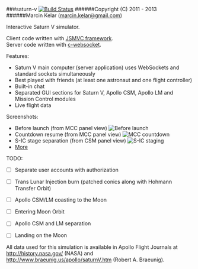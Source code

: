 ###saturn-v [![Build Status](https://travis-ci.org/OrionExplorer/saturn-v.png?branch=master)](https://travis-ci.org/OrionExplorer/saturn-v)
######Copyright (C) 2011 - 2013
######Marcin Kelar (marcin.kelar@gmail.com)

Interactive Saturn V simulator.

Client code written with [JSMVC framework](https://github.com/OrionExplorer/js-mvc).  
Server code written with [c-websocket](https://github.com/OrionExplorer/c-websocket).

Features:
* Saturn V main computer (server application) uses WebSockets and standard sockets simultaneously
* Best played with friends (at least one astronaut and one flight controller)
* Built-in chat
* Separated GUI sections for Saturn V, Apollo CSM, Apollo LM and Mission Control modules
* Live flight data

Screenshots:
* Before launch (from MCC panel view) ![Before launch](http://img404.imageshack.us/img404/2193/seuf.png)
* Countdown resume (from MCC panel view) ![MCC countdown](http://img30.imageshack.us/img30/9098/okz2.png)
* S-IC stage separation (from CSM panel view) ![S-IC staging](http://img12.imageshack.us/img12/4223/vn07.png)
* [More](http://imageshack.us/g/1/10321436/)

TODO:
- [ ] Separate user accounts with authorization
- [ ] Trans Lunar Injection burn (patched conics along with Hohmann Transfer Orbit)
- [ ] Apollo CSM/LM coasting to the Moon
- [ ] Entering Moon Orbit
- [ ] Apollo CSM and LM separation
- [ ] Landing on the Moon


All data used for this simulation is available in Apollo Flight Journals at http://history.nasa.gov/ (NASA) and http://www.braeunig.us/apollo/saturnV.htm (Robert A. Braeunig).
